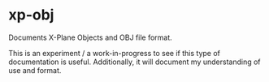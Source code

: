 # xp-obj
Documents X-Plane Objects and OBJ file format.

This is an experiment / a work-in-progress to see if this type of documentation
is useful. Additionally, it will document my understanding of use and format.

